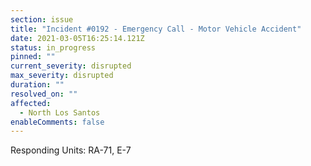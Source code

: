 ```yaml
---
section: issue
title: "Incident #0192 - Emergency Call - Motor Vehicle Accident"
date: 2021-03-05T16:25:14.121Z
status: in_progress
pinned: ""
current_severity: disrupted
max_severity: disrupted
duration: ""
resolved_on: ""
affected:
  - North Los Santos
enableComments: false
---
```

Responding Units: RA-71, E-7